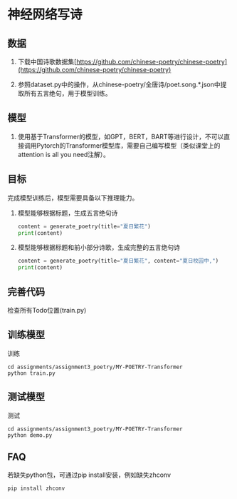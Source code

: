 # 神经网络写诗
## 数据
1. 下载中国诗歌数据集[https://github.com/chinese-poetry/chinese-poetry](https://github.com/chinese-poetry/chinese-poetry)

2. 参照dataset.py中的操作，从chinese-poetry/全唐诗/poet.song.*.json中提取所有五言绝句，用于模型训练。

## 模型
1. 使用基于Transformer的模型，如GPT，BERT，BART等进行设计，不可以直接调用Pytorch的Transformer模型库，需要自己编写模型（类似课堂上的attention is all you need注解）。

## 目标
完成模型训练后，模型需要具备以下推理能力。
1. 模型能够根据标题，生成五言绝句诗
   ```python
   content = generate_poetry(title="夏日繁花")
   print(content)
   ```
2. 模型能够根据标题和前小部分诗歌，生成完整的五言绝句诗
   ```python
   content = generate_poetry(title="夏日繁花", content="夏日校园中,")
   print(content)
   ```

## 完善代码
检查所有Todo位置(train.py)

## 训练模型
训练
```
cd assignments/assignment3_poetry/MY-POETRY-Transformer
python train.py
```

## 测试模型
测试
```
cd assignments/assignment3_poetry/MY-POETRY-Transformer
python demo.py
```

## FAQ
若缺失python包，可通过pip install安装，例如缺失zhconv
```
pip install zhconv
```